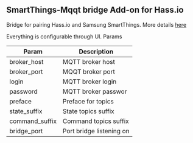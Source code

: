 ## SmartThings-Mqqt bridge Add-on for Hass.io

 Bridge for pairing Hass.io and Samsung SmartThings. More details [here](https://github.com/stjohnjohnson/smartthings-mqtt-bridge)

Everything is configurable through UI. Params

| Param          | Description              |
|----------------|--------------------------|
| broker_host    | MQTT broker host         |
| broker_port    | MQQT broker port         |
| login          | MQTT broker login        |
| password       | MQTT broker passwor      |
| preface        | Preface for topics       |
| state_suffix   | State topics suffix      |
| command_suffix | Command topics suffix    |
| bridge_port    | Port bridge listening on |
